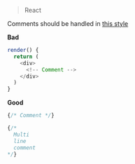 > React

Comments should be handled in [this style](http://wesbos.com/react-jsx-comments/)

**Bad**

```js
render() {
  return (
    <div>
      <!-- Comment -->
    </div>
  )
}
```

**Good**

```js
{/* Comment */}
```

```js
{/*
  Multi
  line
  comment
*/}
```
